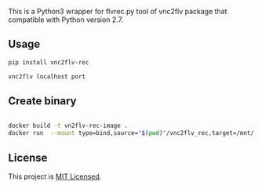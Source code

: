 This is a Python3 wrapper for flvrec.py tool of vnc2flv package that compatible with Python version 2.7.

## Usage

```sh
pip install vnc2flv-rec

vnc2flv localhost port
```

## Create binary

```sh

docker build -t vn2flv-rec-image .
docker run  --mount type=bind,source="$(pwd)"/vnc2flv_rec,target=/mnt/  vn2flv-rec-image
```

## License

This project is [MIT Licensed](LICENSE).
